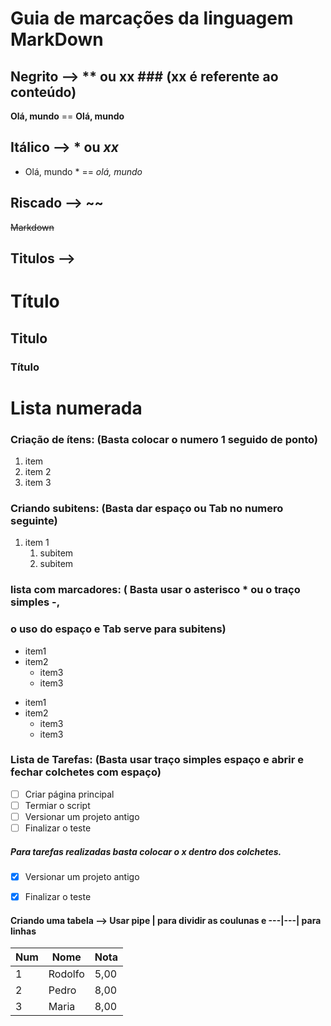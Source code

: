 # **Guia de marcações da linguagem MarkDown**

## Negrito --> ** ou __xx__ ### (xx é referente ao conteúdo)
**Olá, mundo** == __Olá, mundo__

## Itálico --> * ou _xx_
* Olá, mundo * == _olá, mundo_


## Riscado --> ~~
~~Markdown~~
## Titulos --> # 
# Título
## Titulo
### Título



# **Lista numerada**


### Criação de ítens: (Basta colocar o numero 1 seguido de ponto)
1. item
2. item 2
3. item 3

### Criando subitens: (Basta dar espaço ou Tab no numero seguinte)
1. item 1
      1. subitem
      2. subitem



### lista com marcadores: ( Basta usar o asterisco * ou o traço simples -,
###                        o uso do espaço e Tab serve para subitens)

* item1
* item2
    * item3
    *  item3

- item1
- item2
    - item3
    - item3


### Lista de Tarefas: (Basta usar traço simples espaço e abrir e fechar colchetes com espaço)

- [ ] Criar página principal 
- [ ] Termiar o script
- [ ] Versionar um projeto antigo
- [ ] Finalizar o teste
##### Para tarefas realizadas basta colocar o x dentro dos colchetes.
- [x] Versionar um projeto antigo
- [x] Finalizar o teste


#### Criando uma tabela --> Usar pipe | para dividir as coulunas e ---|---| para linhas
| Num | Nome | Nota
---|---|---|
1 | Rodolfo | 5,00
2 | Pedro | 8,00
3 | Maria | 8,00
